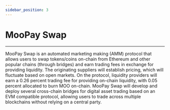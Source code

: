 ```yaml
---
sidebar_position: 3
---
```


# MooPay Swap
---

MooPay Swap is an automated marketing making (AMM) protocol that allows users to swap tokens/coins on-chain from Ethereum and other popular chains (through bridges) and earn trading fees in exchange for providing liquidity.
The originating suppliers will establish pricing, which will fluctuate based on open markets. On the protocol, liquidity providers will earn a 0.26 percent trading fee for providing on-chain liquidity, with 0.05 percent allocated to burn MOO on-chain.
MooPay Swap will develop and deploy several cross-chain bridges for digital asset trading based on an EVM compatible protocol, allowing users to trade across multiple blockchains without relying on a central party.